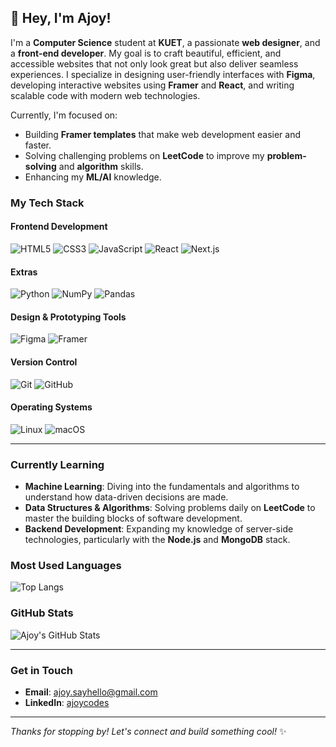 ## 👋 Hey, I'm Ajoy!

I'm a **Computer Science** student at **KUET**, a passionate **web designer**, and a **front-end developer**. My goal is to craft beautiful, efficient, and accessible websites that not only look great but also deliver seamless experiences. I specialize in designing user-friendly interfaces with **Figma**, developing interactive websites using **Framer** and **React**, and writing scalable code with modern web technologies.

Currently, I'm focused on:
- Building **Framer templates** that make web development easier and faster.
- Solving challenging problems on **LeetCode** to improve my **problem-solving** and **algorithm** skills.
- Enhancing my **ML/AI** knowledge.

### My Tech Stack

#### **Frontend Development**
![HTML5](https://img.shields.io/badge/HTML5-E34F26?style=for-the-badge&logo=html5&logoColor=white)
![CSS3](https://img.shields.io/badge/CSS3-1572B6?style=for-the-badge&logo=css3&logoColor=white)
![JavaScript](https://img.shields.io/badge/JavaScript-F7DF1E?style=for-the-badge&logo=javascript&logoColor=black)
![React](https://img.shields.io/badge/React-61DAFB?style=for-the-badge&logo=react&logoColor=black)
![Next.js](https://img.shields.io/badge/Next.js-000000?style=for-the-badge&logo=next.js&logoColor=white)

#### **Extras**
![Python](https://img.shields.io/badge/Python-3776AB?style=for-the-badge&logo=python&logoColor=white)
![NumPy](https://img.shields.io/badge/NumPy-013243?style=for-the-badge&logo=numpy&logoColor=white)
![Pandas](https://img.shields.io/badge/Pandas-150458?style=for-the-badge&logo=pandas&logoColor=white)

#### **Design & Prototyping Tools**
![Figma](https://img.shields.io/badge/Figma-000000?style=for-the-badge&logo=figma&logoColor=white)
![Framer](https://img.shields.io/badge/Framer-000000?style=for-the-badge&logo=framer&logoColor=white)

#### **Version Control**
![Git](https://img.shields.io/badge/Git-F05032?style=for-the-badge&logo=git&logoColor=white)
![GitHub](https://img.shields.io/badge/GitHub-181717?style=for-the-badge&logo=github&logoColor=white)

#### **Operating Systems**
![Linux](https://img.shields.io/badge/Linux-FCC624?style=for-the-badge&logo=linux&logoColor=black)
![macOS](https://img.shields.io/badge/macOS-000000?style=for-the-badge&logo=apple&logoColor=white)

---

### Currently Learning
- **Machine Learning**: Diving into the fundamentals and algorithms to understand how data-driven decisions are made.
- **Data Structures & Algorithms**: Solving problems daily on **LeetCode** to master the building blocks of software development.
- **Backend Development**: Expanding my knowledge of server-side technologies, particularly with the **Node.js** and **MongoDB** stack.

### Most Used Languages
![Top Langs](https://github-readme-stats.vercel.app/api/top-langs/?username=ajoycodes&layout=compact)

### GitHub Stats

![Ajoy's GitHub Stats](https://github-readme-stats.vercel.app/api?username=ajoycodes&show_icons=true&hide_title=true&hide=prs&count_private=true)

---

### Get in Touch

- **Email**: [ajoy.sayhello@gmail.com](mailto:ajoy.sayhello@gmail.com)
- **LinkedIn**: [ajoycodes](https://www.linkedin.com/in/ajoycodes/)

---

_Thanks for stopping by! Let's connect and build something cool!_ ✨
